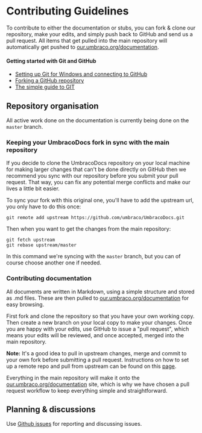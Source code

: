 # Contributing Guidelines
To contribute to either the documentation or stubs, you can fork & clone our repository, make your edits, and simply push back to GitHub and send us a pull request. All items that get pulled into the main repository will automatically get pushed to [our.umbraco.org/documentation](http://our.umbraco.org/documentation).

#### Getting started with Git and GitHub
 * [Setting up Git for Windows and connecting to GitHub](http://windows.github.com)
 * [Forking a GitHub repository](https://help.github.com/articles/fork-a-repo/)
 * [The simple guide to GIT](http://rogerdudler.github.io/git-guide/)

## Repository organisation
All active work done on the documentation is currently being done on the `master` branch.

### Keeping your UmbracoDocs fork in sync with the main repository
If you decide to clone the UmbracoDocs repository on your local machine for making larger changes that can't be done directly on GitHub then we recommend you sync with our repository before you submit your pull request. That way, you can fix any potential merge conflicts and make our lives a little bit easier.

To sync your fork with this original one, you'll have to add the upstream url, you only have to do this once:

```
git remote add upstream https://github.com/umbraco/UmbracoDocs.git
```

Then when you want to get the changes from the main repository:

```
git fetch upstream
git rebase upstream/master
```

In this command we're syncing with the `master` branch, but you can of course choose another one if needed.

### Contributing documentation
All documents are written in Markdown, using a simple structure and stored as .md files.
These are then pulled to [our.umbraco.org/documentation](http://our.umbraco.org/documentation) for easy browsing.

First fork and clone the repository so that you have your own working copy. Then create a new branch on your local copy to make your changes. Once you are happy with your edits, use GitHub to issue a "pull request", which means your edits will be reviewed, and once accepted, merged into the main repository.

**Note:** It's a good idea to pull in upstream changes, merge and commit to your own fork before submitting a pull request. Instructions on how to set up a remote repo and pull from upstream can be found on this [page](https://help.github.com/articles/fork-a-repo).

Everything in the main repository will make it onto the [our.umbraco.org/documentation](http://our.umbraco.org/documentation) site, which is why we have chosen a pull request workflow to keep everything simple and straightforward.

## Planning & discussions
Use [Github issues](https://github.com/umbraco/UmbracoDocs/issues) for reporting and discussing issues.
